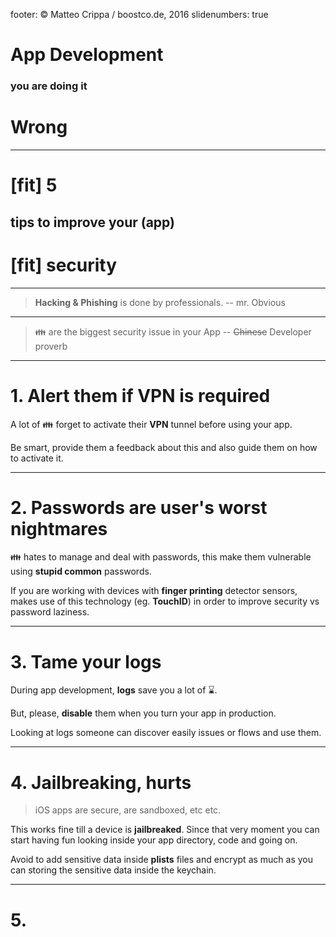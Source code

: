 footer: © Matteo Crippa / boostco.de, 2016
slidenumbers: true

# App Development
### you are doing it
# **Wrong**

---

# [fit] **5**
## tips to improve your (app)
# [fit] **security**

---

> **Hacking & Phishing** is done by professionals.
-- mr. Obvious

---

> :family: are the biggest security issue in your App
-- ~~Chinese~~ Developer proverb

---

# 1. Alert them if **VPN** is required

A lot of :family: forget to activate their **VPN** tunnel before using your app.

Be smart, provide them a feedback about this and also guide them on how to activate it.

----

# 2. Passwords are user's worst nightmares

:family: hates to manage and deal with passwords, this make them vulnerable using **stupid common** passwords.

If you are working with devices with **finger printing** detector sensors, makes use of this technology (eg. **TouchID**) in order to improve security vs password laziness.

---

# 3. Tame your logs

During app development, **logs** save you a lot of :hourglass:.

But, please, **disable** them when you turn your app in production.

Looking at logs someone can discover easily issues or flows and use them.

---

# 4. Jailbreaking, hurts

> iOS apps are secure, are sandboxed, etc etc.

This works fine till a device is **jailbreaked**. Since that very moment you can start having fun looking inside your app directory, code and going on.

Avoid to add sensitive data inside **plists** files and encrypt as much as you can storing the sensitive data inside the keychain.


---

# 5.
